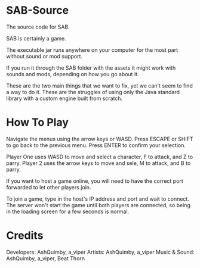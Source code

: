 # SAB-Source

  The source code for SAB.

  SAB is certainly a game.



  The executable jar runs anywhere on your computer for the most part without sound or mod support.

  If you run it through the SAB folder with the assets it might work with sounds and mods, depending on how you go about it.



  These are the two main things that we want to fix, yet we can't seem to find a way to do it. These are the struggles of using only the Java standard library with a       custom engine built from scratch.
  
# How To Play

  Navigate the menus using the arrow keys or WASD. Press ESCAPE or SHIFT to go back to the previous menu. Press ENTER to confirm your selection.
  
  Player One uses WASD to move and select a character, F to attack, and Z to parry. Player 2 uses the arrow keys to move and sele, M to attack, and B to parry.
  
  
  
  If you want to host a game online, you will need to have the correct port forwarded to let other players join.
  
  To join a game, type in the host's IP address and port and wait to connect. The server won't start the game until both players are connected, so being in the loading     screen for a few seconds is normal.
  
# Credits
  
  Developers: AshQuimby, a_viper
  Artists: AshQuimby, a_viper
  Music & Sound: AshQuimby, a_viper, Beat Thorn

